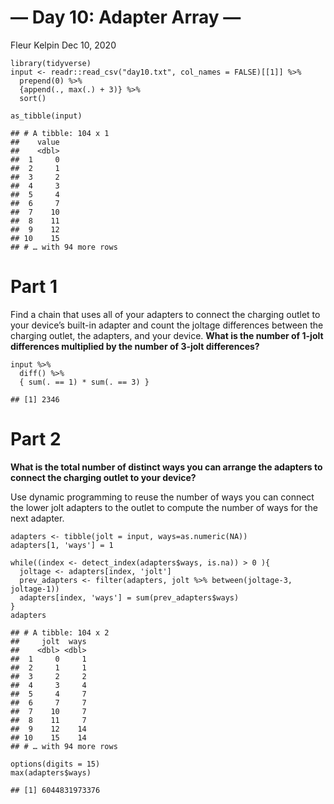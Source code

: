 — Day 10: Adapter Array —
================
Fleur Kelpin
Dec 10, 2020

    library(tidyverse)
    input <- readr::read_csv("day10.txt", col_names = FALSE)[[1]] %>%
      prepend(0) %>%
      {append(., max(.) + 3)} %>%
      sort()
      
    as_tibble(input)

    ## # A tibble: 104 x 1
    ##    value
    ##    <dbl>
    ##  1     0
    ##  2     1
    ##  3     2
    ##  4     3
    ##  5     4
    ##  6     7
    ##  7    10
    ##  8    11
    ##  9    12
    ## 10    15
    ## # … with 94 more rows

# Part 1

Find a chain that uses all of your adapters to connect the charging
outlet to your device’s built-in adapter and count the joltage
differences between the charging outlet, the adapters, and your device.
**What is the number of 1-jolt differences multiplied by the number of
3-jolt differences?**

    input %>%
      diff() %>%
      { sum(. == 1) * sum(. == 3) }

    ## [1] 2346

# Part 2

**What is the total number of distinct ways you can arrange the adapters
to connect the charging outlet to your device?**

Use dynamic programming to reuse the number of ways you can connect the
lower jolt adapters to the outlet to compute the number of ways for the
next adapter.

    adapters <- tibble(jolt = input, ways=as.numeric(NA))
    adapters[1, 'ways'] = 1

    while((index <- detect_index(adapters$ways, is.na)) > 0 ){
      joltage <- adapters[index, 'jolt']
      prev_adapters <- filter(adapters, jolt %>% between(joltage-3, joltage-1))
      adapters[index, 'ways'] = sum(prev_adapters$ways)
    }
    adapters

    ## # A tibble: 104 x 2
    ##     jolt  ways
    ##    <dbl> <dbl>
    ##  1     0     1
    ##  2     1     1
    ##  3     2     2
    ##  4     3     4
    ##  5     4     7
    ##  6     7     7
    ##  7    10     7
    ##  8    11     7
    ##  9    12    14
    ## 10    15    14
    ## # … with 94 more rows

    options(digits = 15)
    max(adapters$ways)

    ## [1] 6044831973376
